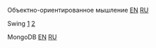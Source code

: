 Объектно-ориентированное мышление
[EN](http://dlfeschool.in.th/wp-content/uploads/2013/08/object-oriented_thought_process_3rd_edition.pdf)
[RU](https://vk.com/doc24068470_315312653?hash=dba1ea7a7b5708f4b3&dl=c5b9676486cce7e8ce)

Swing
[1](https://www.youtube.com/watch?v=_S8zAzJA_3A&t=711s)
[2](https://www.youtube.com/watch?v=w1rbqY_iKaM&t=3386s)

MongoDB
[EN](https://cafe-aristokrat.nethouse.ru/static/doc/0000/0000/0165/165988.c2f3acpbax.pdf)
[RU](https://vk.com/doc24068470_315312653?hash=dba1ea7a7b5708f4b3&dl=c5b9676486cce7e8ce)
